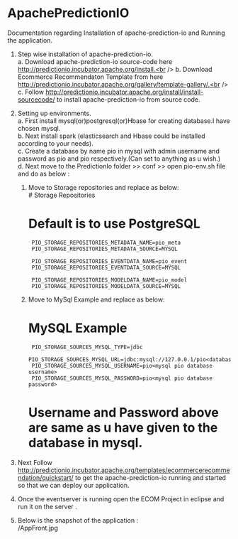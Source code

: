 # ApachePredictionIO
Documentation regarding Installation of apache-prediction-io and Running the application.

1. Step wise installation of apache-prediction-io.<br />
  a. Download apache-prediction-io source-code here http://predictionio.incubator.apache.org/install.<br />
  b. Download Ecommerce Recommendaton Template from here http://predictionio.incubator.apache.org/gallery/template-gallery/.<br />
  c. Follow http://predictionio.incubator.apache.org/install/install-sourcecode/ to install apache-prediction-io from source code.<br />


2. Setting up environments.<br />
  a. First install mysql(or)postgresql(or)Hbase for creating database.I have chosen mysql.<br />
  b. Next install spark (elasticsearch and Hbase could be installed according to your needs).<br />
  c. Create a database by name pio in mysql with admin username and password as pio and pio respectively.(Can set to anything as      u wish.)<br />
  d. Next move to the PredictionIo folder >> conf >> open pio-env.sh file and do as below :<br />
      1. Move to Storage repositories and replace as below:<br />
        # Storage Repositories
           # Default is to use PostgreSQL
              PIO_STORAGE_REPOSITORIES_METADATA_NAME=pio_meta
              PIO_STORAGE_REPOSITORIES_METADATA_SOURCE=MYSQL

              PIO_STORAGE_REPOSITORIES_EVENTDATA_NAME=pio_event
              PIO_STORAGE_REPOSITORIES_EVENTDATA_SOURCE=MYSQL

              PIO_STORAGE_REPOSITORIES_MODELDATA_NAME=pio_model
              PIO_STORAGE_REPOSITORIES_MODELDATA_SOURCE=MYSQL
              
      2. Move to MySql Example and replace as below:<br />
          # MySQL Example
              PIO_STORAGE_SOURCES_MYSQL_TYPE=jdbc
              PIO_STORAGE_SOURCES_MYSQL_URL=jdbc:mysql://127.0.0.1/pio<databasename>
              PIO_STORAGE_SOURCES_MYSQL_USERNAME=pio<mysql pio database username>
              PIO_STORAGE_SOURCES_MYSQL_PASSWORD=pio<mysql pio database password>
              
          # Username and Password above are same as u have given to the database <pio> in mysql. 

3. Next Follow http://predictionio.incubator.apache.org/templates/ecommercerecommendation/quickstart/ to get the 
   apache-prediction-io running and started so that we can deploy our application.
          
4. Once the eventserver is running open the ECOM Project in eclipse and run it on the server .

5. Below is the snapshot of the application :<br />
   /AppFront.jpg 
